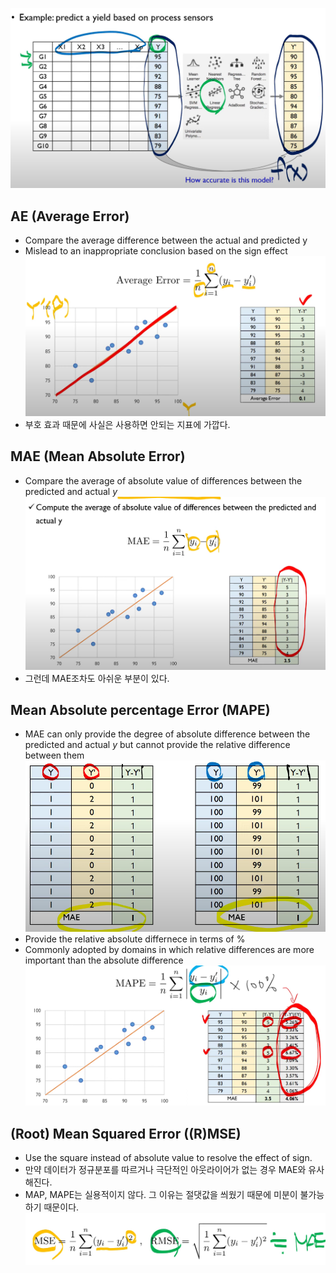 ![](images/2023-04-29-17-04-17.png)
## AE (Average Error)
* Compare the average difference between the actual and predicted y
* Mislead to an inappropriate conclusion based on the sign effect ![](images/2023-04-29-17-05-25.png)
* 부호 효과 때문에 사실은 사용하면 안되는 지표에 가깝다.


## MAE (Mean Absolute Error)
* Compare the average of absolute value of differences between the predicted and actual $y$![](images/2023-04-29-17-06-39.png)
* 그런데 MAE조차도 아쉬운 부분이 있다. 


## Mean Absolute percentage Error (MAPE)
* MAE can only provide the degree of absolute difference between the predicted and actual $y$ but cannot provide the relative difference between them ![](images/2023-04-29-17-08-02.png) 
* Provide the relative absolute differnece in terms of %
* Commonly adopted by domains in which relative differences are more important than the absolute difference  ![](images/2023-04-29-17-09-09.png)


## (Root) Mean Squared Error ((R)MSE)
* Use the square instead of absolute value to resolve the effect of sign.
* 만약 데이터가 정규분포를 따르거나 극단적인 아웃라이어가 없는 경우 MAE와 유사해진다.
* MAP, MAPE는 실용적이지 않다. 그 이유는 절댓값을 씌웠기 때문에 미분이 불가능하기 때문이다. ![](images/2023-04-29-17-11-00.png)